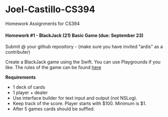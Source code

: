 Joel-Castillo-CS394
===================

Homework Assignments for CS394

#### Homework #1 - BlackJack (21) Basic Game (due: September 23)
Submit @ your github repository - (make sure you have invited "ardis" as a contributer)

Create a BlackJack game using the Swift. You can use Playgrounds if you like. The rules of the game can be found [here](http://wizardofodds.com/games/blackjack/)

__Requirements__

* 1 deck of cards
* 1 player + dealer
* Use interface builder for text input and output (not NSLog).
* Keep track of the score. Player starts with $100. Minimum is $1. 
* After 5 games cards should be suffled.


